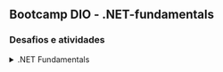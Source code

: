 ## Bootcamp DIO - .NET-fundamentals
### Desafios e atividades

<details>
  <summary>.NET Fundamentals</summary>
  <div>
    <h5>Introdução a Programação com C#</h5>
    &nbsp; <a href="https://github.com/theadelmojr/Cursos/blob/main/.NETfundamentals/Introdu%C3%A7%C3%A3o%20a%20Programa%C3%A7%C3%A3o%20com%20C%23/desafio1/Program.cs">Dividindo X por Y</a><br/>
    &nbsp; <a href="https://github.com/theadelmojr/Cursos/blob/main/.NETfundamentals/Introdu%C3%A7%C3%A3o%20a%20Programa%C3%A7%C3%A3o%20com%20C%23/desafio2/Program.cs">Distância</a><br/>
    &nbsp; <a href="https://github.com/theadelmojr/Cursos/blob/main/.NETfundamentals/Introdu%C3%A7%C3%A3o%20a%20Programa%C3%A7%C3%A3o%20com%20C%23/desafio3/Program.cs">Quanta mandioca?</a><br/>
  </div>
  <div>
    <h5>Introdução a Programação com .NET</h5>
    &nbsp; <a href="https://github.com/theadelmojr/Cursos/blob/main/.NETfundamentals/Introdu%C3%A7%C3%A3o%20a%20Programa%C3%A7%C3%A3o%20com%20C%23/desafio1/Program.cs">Dividindo X por Y</a><br/>
    &nbsp; <a href="https://github.com/theadelmojr/Cursos/blob/main/Localiza.NET/Desafios%20aritm%C3%A9ticos%20em%20C%23/desafio3/Program.cs">Bazinga!</a><br/>
    &nbsp; <a href="https://github.com/theadelmojr/Cursos/blob/main/.NETfundamentals/Introdu%C3%A7%C3%A3o%20a%20Programa%C3%A7%C3%A3o%20com%20.NET/desafio1/Program.cs">Coxinha de Bueno</a><br/>
  </div>
  <div>
    <h5>Solução de problemas com .NET</h5>
    &nbsp; <a href="https://github.com/theadelmojr/Cursos/blob/main/.NETfundamentals/Solu%C3%A7%C3%A3o%20de%20problemas%20com%20.NET/desafio1/Program.cs">Programa para validação de notas</a><br/>
    &nbsp; <a href="https://github.com/theadelmojr/Cursos/blob/main/.NETfundamentals/Introdu%C3%A7%C3%A3o%20a%20Programa%C3%A7%C3%A3o%20com%20C%23/desafio3/Program.cs">Quanta mandioca?</a><br/>
    &nbsp; <a href="https://github.com/theadelmojr/Cursos/blob/main/Localiza.NET/Praticando%20programa%C3%A7%C3%A3o%20em%20C%23/desafio2/Program.cs">Compras no supermercado</a><br/>
    &nbsp; <a href="https://github.com/theadelmojr/Cursos/blob/main/.NETfundamentals/Solu%C3%A7%C3%A3o%20de%20problemas%20com%20.NET/desafio2/Program.cs">Validador de senhas com requisitos</a><br/>
    &nbsp; <a href="https://github.com/theadelmojr/Cursos/blob/main/.NETfundamentals/Solu%C3%A7%C3%A3o%20de%20problemas%20com%20.NET/desafio3/Program.cs">Fila de banco</a><br/>
  </div>
</details>
